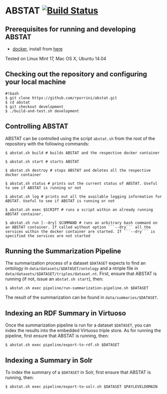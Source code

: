 # ABSTAT [![Build Status](https://travis-ci.org/rporrini/abstat.svg?branch=master)](https://travis-ci.org/rporrini/abstat)

## Prerequisites for running and developing ABSTAT

* [docker](https://docs.docker.com/), install from [here](https://docs.docker.com/installation/)

Tested on Linux Mint 17, Mac OS X, Ubuntu 14.04

## Checking out the repository and configuring your local machine
```
#!bash
$ git clone https://github.com/rporrini/abstat.git
$ cd abstat
$ git checkout development
$ ./build-and-test.sh development
```

## Controlling ABSTAT

ABSTAT can be controlled using the script ```abstat.sh``` from the root of the repository with the following commands:
```
$ abstat.sh build # builds ABSTAT and the respective docker container
```
```
$ abstat.sh start # starts ABSTAT
```
```
$ abstat.sh destroy # stops ABSTAT and deletes all the respective docker container
```
```
$ abstat.sh status # prints out the current status of ABSTAT. Useful to see if ABSTAT is running or not
```
```
$ abstat.sh log # prints out all the available logging information for ABSTAT. Useful to see if ABSTAT is running or not
```
```
$ abstat.sh exec $SCRIPT # runs a script within an already running ABSTAT container.
```
```
$ abstat.sh run [--dry] $COMMAND # runs an arbitrary bash command on an ABSTAT container. If called without option ```--dry``` all the services within the docker container are started. If ```--dry``` is specified the services are not started
```

## Running the Summarization Pipeline

The summarization process of a dataset ```$DATASET``` expects to find an ontology in ```data/datasets/$DATASET/ontology``` and a ntriple file in ```data/datasets/$DATASET/triples/dataset.nt```. First, ensure that ABSTAT is running (if not, issue an ```abstat.sh start```), then:
```
$ abstat.sh exec pipeline/run-summarization-pipeline.sh $DATASET
```
The result of the summarization can be found in ```data/summaries/$DATASET```.


## Indexing an RDF Summary in Virtuoso

Once the summarization pipeline is run for a dataset ```$DATASET```, you can index the results into the embedded Virtuoso triple store. As for running the pipeline, first ensure that ABSTAT is running, then:
```
$ abstat.sh exec pipeline/export-to-rdf.sh $DATASET
```

## Indexing a Summary in Solr

To index the summary of a ```$DATASET``` in Solr, first ensure that ABSTAT is running, then:
```
$ abstat.sh exec pipeline/export-to-solr.sh $DATASET $PAYLEVELDOMAIN
```
